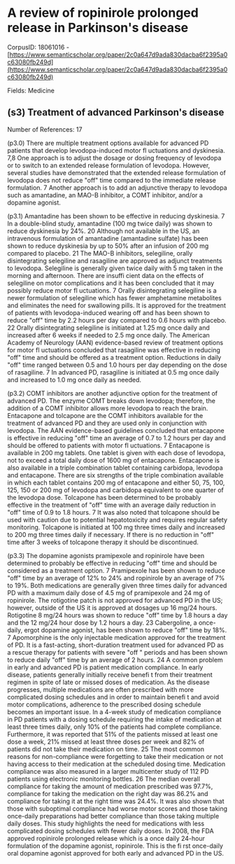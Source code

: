 # A review of ropinirole prolonged release in Parkinson's disease

CorpusID: 18061016 - [https://www.semanticscholar.org/paper/2c0a647d9ada830dacba6f2395a0c63080fb249d](https://www.semanticscholar.org/paper/2c0a647d9ada830dacba6f2395a0c63080fb249d)

Fields: Medicine

## (s3) Treatment of advanced Parkinson's disease
Number of References: 17

(p3.0) There are multiple treatment options available for advanced PD patients that develop levodopa-induced motor fl uctuations and dyskinesia. 7,8 One approach is to adjust the dosage or dosing frequency of levodopa or to switch to an extended release formulation of levodopa. However, several studies have demonstrated that the extended release formulation of levodopa does not reduce "off" time compared to the immediate release formulation. 7 Another approach is to add an adjunctive therapy to levodopa such as amantadine, an MAO-B inhibitor, a COMT inhibitor, and/or a dopamine agonist.

(p3.1) Amantadine has been shown to be effective in reducing dyskinesia. 7 In a double-blind study, amantadine (100 mg twice daily) was shown to reduce dyskinesia by 24%. 20 Although not available in the US, an intravenous formulation of amantadine (amantadine sulfate) has been shown to reduce dyskinesia by up to 50% after an infusion of 200 mg compared to placebo. 21 The MAO-B inhibitors, selegiline, orally disintegrating selegiline and rasagiline are approved as adjunct treatments to levodopa. Selegiline is generally given twice daily with 5 mg taken in the morning and afternoon. There are insuffi cient data on the effects of selegiline on motor complications and it has been concluded that it may possibly reduce motor fl uctuations. 7 Orally disintegrating selegiline is a newer formulation of selegiline which has fewer amphetamine metabolites and eliminates the need for swallowing pills. It is approved for the treatment of patients with levodopa-induced wearing off and has been shown to reduce "off" time by 2.2 hours per day compared to 0.6 hours with placebo. 22 Orally disintegrating selegiline is initiated at 1.25 mg once daily and increased after 6 weeks if needed to 2.5 mg once daily. The American Academy of Neurology (AAN) evidence-based review of treatment options for motor fl uctuations concluded that rasagiline was effective in reducing "off" time and should be offered as a treatment option. Reductions in daily "off" time ranged between 0.5 and 1.0 hours per day depending on the dose of rasagiline. 7 In advanced PD, rasagiline is initiated at 0.5 mg once daily and increased to 1.0 mg once daily as needed.

(p3.2) COMT inhibitors are another adjunctive option for the treatment of advanced PD. The enzyme COMT breaks down levodopa; therefore, the addition of a COMT inhibitor allows more levodopa to reach the brain. Entacapone and tolcapone are the COMT inhibitors available for the treatment of advanced PD and they are used only in conjunction with levodopa. The AAN evidence-based guidelines concluded that entacapone is effective in reducing "off" time an average of 0.7 to 1.2 hours per day and should be offered to patients with motor fl uctuations. 7 Entacapone is available in 200 mg tablets. One tablet is given with each dose of levodopa, not to exceed a total daily dose of 1600 mg of entacapone. Entacapone is also available in a triple combination tablet containing carbidopa, levodopa and entacapone. There are six strengths of the triple combination available in which each tablet contains 200 mg of entacapone and either 50, 75, 100, 125, 150 or 200 mg of levodopa and carbidopa equivalent to one quarter of the levodopa dose. Tolcapone has been determined to be probably effective in the treatment of "off" time with an average daily reduction in "off" time of 0.9 to 1.8 hours. 7 It was also noted that tolcapone should be used with caution due to potential hepatotoxicity and requires regular safety monitoring. Tolcapone is initiated at 100 mg three times daily and increased to 200 mg three times daily if necessary. If there is no reduction in "off" time after 3 weeks of tolcapone therapy it should be discontinued.

(p3.3) The dopamine agonists pramipexole and ropinirole have been determined to probably be effective in reducing "off" time and should be considered as a treatment option. 7 Pramipexole has been shown to reduce "off" time by an average of 12% to 24% and ropinirole by an average of 7% to 19%. Both medications are generally given three times daily for advanced PD with a maximum daily dose of 4.5 mg of pramipexole and 24 mg of ropinirole. The rotigotine patch is not approved for advanced PD in the US; however, outside of the US it is approved at dosages up 16 mg/24 hours. Rotigotine 8 mg/24 hours was shown to reduce "off" time by 1.8 hours a day and the 12 mg/24 hour dose by 1.2 hours a day. 23 Cabergoline, a once-daily, ergot dopamine agonist, has been shown to reduce "off" time by 18%. 7 Apomorphine is the only injectable medication approved for the treatment of PD. It is a fast-acting, short-duration treatment used for advanced PD as a rescue therapy for patients with severe "off " periods and has been shown to reduce daily "off" time by an average of 2 hours. 24 A common problem in early and advanced PD is patient medication compliance. In early disease, patients generally initially receive benefi t from their treatment regimen in spite of late or missed doses of medication. As the disease progresses, multiple medications are often prescribed with more complicated dosing schedules and in order to maintain benefi t and avoid motor complications, adherence to the prescribed dosing schedule becomes an important issue. In a 4-week study of medication compliance in PD patients with a dosing schedule requiring the intake of medication at least three times daily, only 10% of the patients had complete compliance. Furthermore, it was reported that 51% of the patients missed at least one dose a week, 21% missed at least three doses per week and 82% of patients did not take their medication on time. 25 The most common reasons for non-compliance were forgetting to take their medication or not having access to their medication at the scheduled dosing time. Medication compliance was also measured in a larger multicenter study of 112 PD patients using electronic monitoring bottles. 26 The median overall compliance for taking the amount of medication prescribed was 97.7%, compliance for taking the medication on the right day was 86.2% and compliance for taking it at the right time was 24.4%. It was also shown that those with suboptimal compliance had worse motor scores and those taking once-daily preparations had better compliance than those taking multiple daily doses. This study highlights the need for medications with less complicated dosing schedules with fewer daily doses. In 2008, the FDA approved ropinirole prolonged release which is a once daily 24-hour formulation of the dopamine agonist, ropinirole. This is the fi rst once-daily oral dopamine agonist approved for both early and advanced PD in the US.
